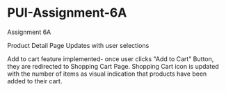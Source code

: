 # PUI-Assignment-6A
Assignment 6A

Product Detail Page Updates with user selections

Add to cart feature implemented- once user clicks "Add to Cart" Button,
they are redirected to Shopping Cart Page.  Shopping Cart icon is
updated with the number of items as visual indication that products
have been added to their cart.
